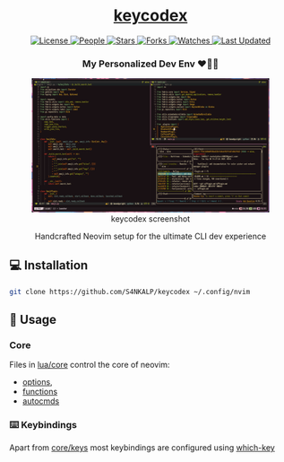 <center>

<h1>
  <a href="https://S4NKALP.github.io/keycodex">keycodex</a>
</h1>

<!-- Badges -->
<p>
  <a href="https://github.com/S4NKALP/keycodex/blob/main/LICENSE">
    <img alt="License" src="https://img.shields.io/github/license/S4NKALP/keycodex?style=flat&color=eee">
  </a>
  <a href="https://github.com/S4NKALP/keycodex/graphs/contributors">
    <img alt="People" src="https://img.shields.io/github/contributors/S4NKALP/keycodex?style=flat&color=ffaaf2&label=People">
  </a>
  <a href="https://github.com/S4NKALP/keycodex/stargazers">
    <img alt="Stars" src="https://img.shields.io/github/stars/S4NKALP/keycodex?style=flat&color=98c379&label=Stars">
  </a>
  <a href="https://github.com/S4NKALP/keycodex/network/members">
    <img alt="Forks" src="https://img.shields.io/github/forks/S4NKALP/keycodex?style=flat&color=66a8e0&label=Forks">
  </a>
  <a href="https://github.com/S4NKALP/keycodex/watchers">
    <img alt="Watches" src="https://img.shields.io/github/watchers/S4NKALP/keycodex?style=flat&color=f5d08b&label=Watches">
  </a>
  <a href="https://github.com/S4NKALP/keycodex/pulse">
    <img alt="Last Updated" src="https://img.shields.io/github/last-commit/S4NKALP/keycodex?style=flat&color=e06c75">
  </a>
</p>

<h3>My Personalized Dev Env ❤️👨‍💻</h3>

<!-- Screenshot -->
<figure>
  <img src="assets/screenshot.png" alt="keycodex screenshot" style="max-width: 100%; height: auto;">
  <figcaption>keycodex screenshot</figcaption>
</figure>

<p>Handcrafted Neovim setup for the ultimate CLI dev experience</p>

</center>

## 💻 Installation

```bash
git clone https://github.com/S4NKALP/keycodex ~/.config/nvim
```

## 🚀 Usage

### Core

Files in [lua/core](./lua/core/) control the core of neovim:

- [options](./lua/core/options.lua),
- [functions](./lua/core/functions.lua)
- [autocmds](./lua/core/autocmd.lua)

### ⌨️ Keybindings

Apart from [core/keys](./lua/core/keys.lua) most keybindings are configured using [which-key](./lua/plugins/whichkey.lua)
